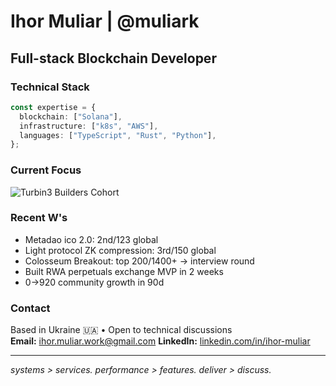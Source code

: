 # Ihor Muliar | @muliark

## Full-stack Blockchain Developer

### Technical Stack
```typescript
const expertise = {
  blockchain: ["Solana"],
  infrastructure: ["k8s", "AWS"],
  languages: ["TypeScript", "Rust", "Python"],
};
```

### Current Focus
![Turbin3 Builders Cohort](https://github.com/solana-turbin3/Q3_25_Builder_Ihor_Muliar)

### Recent W's
- Metadao ico 2.0: 2nd/123 global
- Light protocol ZK compression: 3rd/150 global
- Colosseum Breakout: top 200/1400+ → interview round
- Built RWA perpetuals exchange MVP in 2 weeks
- 0→920 community growth in 90d

### Contact
Based in Ukraine 🇺🇦 • Open to technical discussions  
**Email:** ihor.muliar.work@gmail.com
**LinkedIn:** [linkedin.com/in/ihor-muliar](https://www.linkedin.com/in/ihor-muliar/)

---
*systems > services. performance > features. deliver > discuss.*
